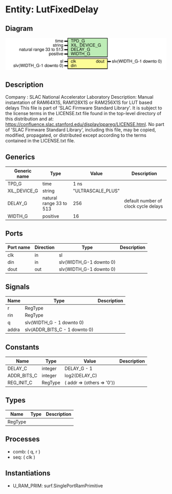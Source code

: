 # Entity: LutFixedDelay

## Diagram

![Diagram](LutFixedDelay.svg "Diagram")
## Description

Company    : SLAC National Accelerator Laboratory
Description: Manual instantation of RAM64X1S, RAM128X1S or RAM256X1S for
             LUT based delays
This file is part of 'SLAC Firmware Standard Library'.
It is subject to the license terms in the LICENSE.txt file found in the
top-level directory of this distribution and at:
   https://confluence.slac.stanford.edu/display/ppareg/LICENSE.html.
No part of 'SLAC Firmware Standard Library', including this file,
may be copied, modified, propagated, or distributed except according to
the terms contained in the LICENSE.txt file.
## Generics

| Generic name | Type                     | Value             | Description                          |
| ------------ | ------------------------ | ----------------- | ------------------------------------ |
| TPD_G        | time                     | 1 ns              |                                      |
| XIL_DEVICE_G | string                   | "ULTRASCALE_PLUS" |                                      |
| DELAY_G      | natural  range 33 to 513 | 256               | default number of clock cycle delays |
| WIDTH_G      | positive                 | 16                |                                      |
## Ports

| Port name | Direction | Type                    | Description |
| --------- | --------- | ----------------------- | ----------- |
| clk       | in        | sl                      |             |
| din       | in        | slv(WIDTH_G-1 downto 0) |             |
| dout      | out       | slv(WIDTH_G-1 downto 0) |             |
## Signals

| Name  | Type                          | Description |
| ----- | ----------------------------- | ----------- |
| r     | RegType                       |             |
| rin   | RegType                       |             |
| q     | slv(WIDTH_G - 1 downto 0)     |             |
| addra | slv(ADDR_BITS_C - 1 downto 0) |             |
## Constants

| Name        | Type    | Value                                 | Description |
| ----------- | ------- | ------------------------------------- | ----------- |
| DELAY_C     | integer |  DELAY_G - 1                          |             |
| ADDR_BITS_C | integer |  log2(DELAY_C)                        |             |
| REG_INIT_C  | RegType |  (       addr     => (others => '0')) |             |
## Types

| Name    | Type | Description |
| ------- | ---- | ----------- |
| RegType |      |             |
## Processes
- comb: ( q, r )
- seq: ( clk )
## Instantiations

- U_RAM_PRIM: surf.SinglePortRamPrimitive
